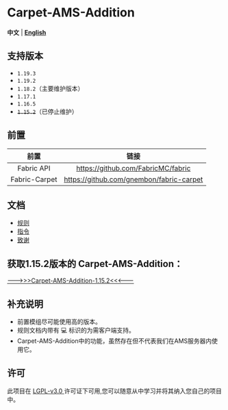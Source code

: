 # Carpet-AMS-Addition

**中文** | [**English**](README_en.md)

## 支持版本

- `1.19.3`
- `1.19.2`
- `1.18.2`（主要维护版本）
- `1.17.1`
- `1.16.5`
- ~~`1.15.2`~~（已停止维护）

## 前置
|      前置       |                    链接                    |
|:-------------:|:----------------------------------------:|
|  Fabric API   |    https://github.com/FabricMC/fabric    |
| Fabric-Carpet | https://github.com/gnembon/fabric-carpet |

## 文档

- [规则](/readme_folder/rules_cn.md)
- [指令](/readme_folder/commands_cn.md)
- [致谢](/readme_folder/thanks_cn.md)

## 获取1.15.2版本的 Carpet-AMS-Addition：

[ --->>>Carpet-AMS-Addition-1.15.2<<<--- ](https://github.com/1024-byteeeee/Carpet-AMS-Addition-1.15.2)

## 补充说明
- 前置模组尽可能使用高的版本。
- 规则文档内带有 💻 标识的为需客户端支持。
- Carpet-AMS-Addition中的功能，虽然存在但不代表我们在AMS服务器内使用它。

## 许可
此项目在 [ LGPL-v3.0 ](https://choosealicense.com/licenses/lgpl-3.0/) 许可证下可用,您可以随意从中学习并将其纳入您自己的项目中。
